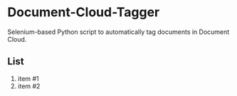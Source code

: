# Document-Cloud-Tagger
Selenium-based Python script to automatically tag documents in Document Cloud.

## List
<ol>
<li> item #1</li>
<li> item #2</li>
</ol>